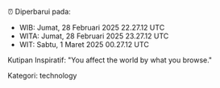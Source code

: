 ⏰ Diperbarui pada:
- WIB: Jumat, 28 Februari 2025 22.27.12 UTC
- WITA: Jumat, 28 Februari 2025 23.27.12 UTC
- WIT: Sabtu, 1 Maret 2025 00.27.12 UTC

Kutipan Inspiratif:
"You affect the world by what you browse."


Kategori: technology

